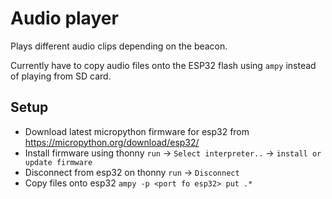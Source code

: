 # Audio player
Plays different audio clips depending on the beacon.

Currently have to copy audio files onto the ESP32 flash using `ampy` instead of playing from SD card.

## Setup
- Download latest micropython firmware for esp32 from https://micropython.org/download/esp32/
- Install firmware using thonny `run` -> `Select interpreter..` -> `install or update firmware`
- Disconnect from esp32 on thonny `run` -> `Disconnect`
- Copy files onto esp32 `ampy -p <port fo esp32> put .*`
